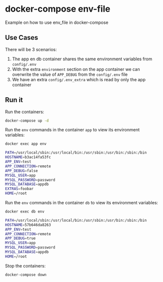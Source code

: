 # docker-compose env-file

Example on how to use env_file in docker-compose

## Use Cases

There will be 3 scenarios:

1. The app en db container shares the same environment variables from `config/.env`
2. With the extra `environment` section on the app container we can overwrite the value of `APP_DEBUG` from the `config/.env` file
3. We have an extra `config/.env_extra` which is read by only the app container

## Run it

Run the containers:

```bash
docker-compose up -d
```

Run the `env` commands in the container `app` to view its environment variables:

```bash
docker exec app env

PATH=/usr/local/sbin:/usr/local/bin:/usr/sbin:/usr/bin:/sbin:/bin
HOSTNAME=b3ac14fa53fc
APP_ENV=test
APP_CONNECTION=remote
APP_DEBUG=false
MYSQL_USER=app
MYSQL_PASSWORD=password
MYSQL_DATABASE=appdb
EXTRAS=foobar
HOME=/root
```

Run the `env` commands in the container `db` to view its environment variables:

```bash
docker exec db env

PATH=/usr/local/sbin:/usr/local/bin:/usr/sbin:/usr/bin:/sbin:/bin
HOSTNAME=57b646da8263
APP_ENV=test
APP_CONNECTION=remote
APP_DEBUG=true
MYSQL_USER=app
MYSQL_PASSWORD=password
MYSQL_DATABASE=appdb
HOME=/root
```

Stop the containers:

```bash
docker-compose down
```
